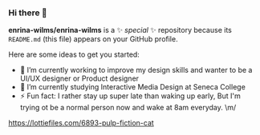 ### Hi there 👋

**enrina-wilms/enrina-wilms** is a ✨ _special_ ✨ repository because its `README.md` (this file) appears on your GitHub profile.

Here are some ideas to get you started:

- 🔭 I’m currently working to improve my design skills and wanter to be a UI/UX designer or Product designer
- 🌱 I’m currently studying Interactive Media Design at Seneca College
- ⚡ Fun fact: I rather stay up super late than waking up early, But I'm trying ot be a normal person now and wake at 8am everyday. \m/


https://lottiefiles.com/6893-pulp-fiction-cat
